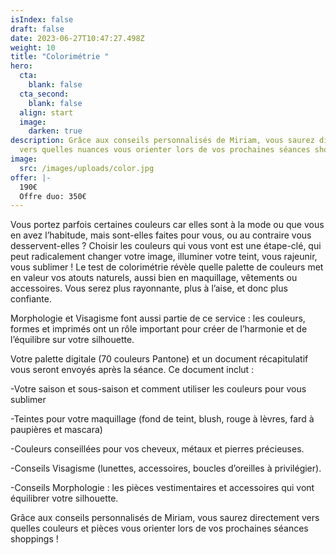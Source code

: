 ```yaml
---
isIndex: false
draft: false
date: 2023-06-27T10:47:27.498Z
weight: 10
title: "Colorimétrie "
hero:
  cta:
    blank: false
  cta_second:
    blank: false
  align: start
  image:
    darken: true
description: Grâce aux conseils personnalisés de Miriam, vous saurez directement
  vers quelles nuances vous orienter lors de vos prochaines séances shoppings !
image:
  src: /images/uploads/color.jpg
offer: |-
  190€
  Offre duo: 350€
---
```

Vous portez parfois certaines couleurs car elles sont à la mode ou que vous en avez l’habitude, mais sont-elles faites pour vous, ou au contraire vous desservent-elles ? Choisir les couleurs qui vous vont est une étape-clé, qui peut radicalement changer votre image, illuminer votre teint, vous rajeunir, vous sublimer ! Le test de colorimétrie révèle quelle palette de couleurs met en valeur vos atouts naturels, aussi bien en maquillage, vêtements ou accessoires. Vous serez plus rayonnante, plus à l’aise, et donc plus confiante.



Morphologie et Visagisme font aussi partie de ce service : les couleurs, formes et imprimés ont un rôle important pour créer de l’harmonie et de l’équilibre sur votre silhouette.



Votre palette digitale (70 couleurs Pantone) et un document récapitulatif vous seront envoyés après la séance. Ce document inclut :

\-Votre saison et sous-saison et comment utiliser les couleurs pour vous sublimer

\-Teintes pour votre maquillage (fond de teint, blush, rouge à lèvres, fard à paupières et mascara)

\-Couleurs conseillées pour vos cheveux, métaux et pierres précieuses.

\-Conseils Visagisme (lunettes, accessoires, boucles d’oreilles à privilégier).

\-Conseils Morphologie : les pièces vestimentaires et accessoires qui vont équilibrer votre silhouette.

Grâce aux conseils personnalisés de Miriam, vous saurez directement vers quelles couleurs et pièces vous orienter lors de vos prochaines séances shoppings !
